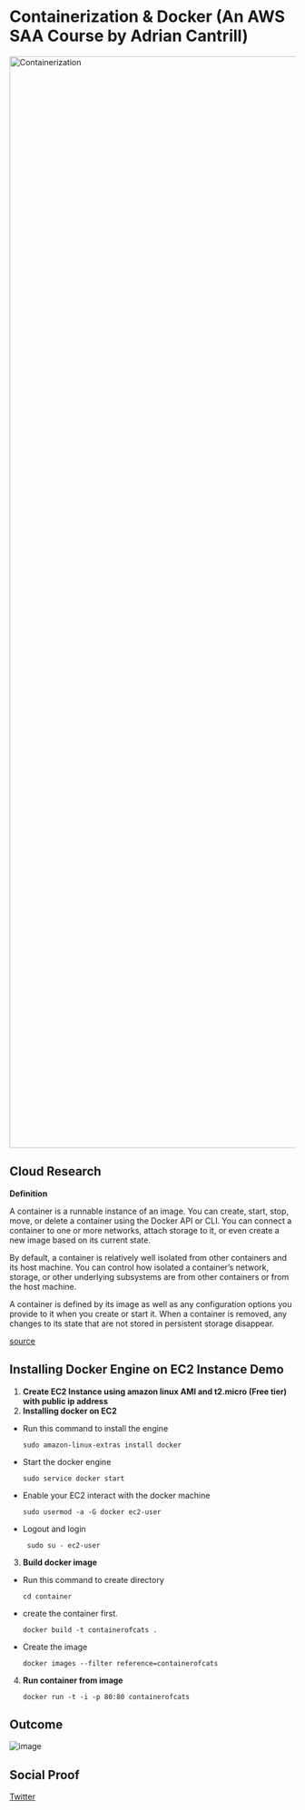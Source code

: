 

# Containerization & Docker (An AWS SAA Course by Adrian Cantrill)

<img width="1924" alt="Containerization" src="https://user-images.githubusercontent.com/99172259/177656231-269ff3f4-6c85-4493-bc7d-25bf3905a6ea.png">


## Cloud Research

**Definition**

A container is a runnable instance of an image. You can create, start, stop, move, or delete a container using the Docker API or CLI. You can connect a container to one or more networks, attach storage to it, or even create a new image based on its current state.

By default, a container is relatively well isolated from other containers and its host machine. You can control how isolated a container’s network, storage, or other underlying subsystems are from other containers or from the host machine.

A container is defined by its image as well as any configuration options you provide to it when you create or start it. When a container is removed, any changes to its state that are not stored in persistent storage disappear.

[source](https://docs.docker.com/get-started/overview/)

## Installing Docker Engine on EC2 Instance Demo

1. **Create EC2 Instance using amazon linux AMI and t2.micro (Free tier) with public ip address**
2. **Installing docker on EC2**

- Run this command to install the engine

      sudo amazon-linux-extras install docker

- Start the docker engine

      sudo service docker start
      
- Enable your EC2 interact with the docker machine

      sudo usermod -a -G docker ec2-user

- Logout and login

       sudo su - ec2-user

3. **Build docker image**

- Run this command to create directory

      cd container
    
- create the container first. 

      docker build -t containerofcats .
    
- Create the image

      docker images --filter reference=containerofcats
    
4. **Run container from image**

       docker run -t -i -p 80:80 containerofcats
     
     

## Outcome

![image](https://user-images.githubusercontent.com/99172259/177659333-d3d6174d-7c6f-44a2-af31-5607b4701538.png)

    
    


## Social Proof

[Twitter](link)
